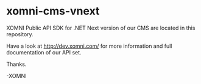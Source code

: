 # xomni-cms-vnext

XOMNI Public API SDK for .NET
Next version of our CMS are located in this repository. 

Have a look at http://dev.xomni.com/ for more information and full documentation of our API set.

Thanks.

-XOMNI
